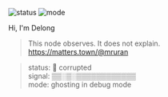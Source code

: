![status](https://img.shields.io/badge/status-corrupted-red)
![mode](https://img.shields.io/badge/mode-passive--echo-grey)

Hi, I'm Delong

> This node observes. It does not explain.  
> https://matters.town/@mruran

> status: 🧯 corrupted  
> signal: ▒▒░▒░▒▒▒▒▒▒▒▒▒▒▒▒  
> mode: ghosting in debug mode
